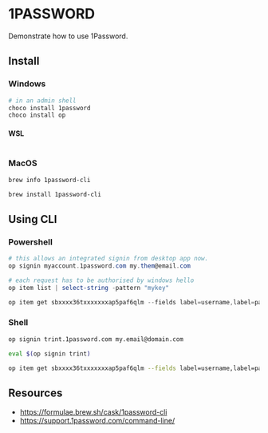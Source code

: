 # 1PASSWORD

Demonstrate how to use 1Password.  

## Install

### Windows

```powershell
# in an admin shell
choco install 1password
choco install op
```

#### WSL

```sh

```

### MacOS

```sh
brew info 1password-cli

brew install 1password-cli
```

## Using CLI

### Powershell

```powershell
# this allows an integrated signin from desktop app now. 
op signin myaccount.1password.com my.them@email.com

# each request has to be authorised by windows hello
op item list | select-string -pattern "mykey"

op item get sbxxxx36txxxxxxxap5paf6qlm --fields label=username,label=password
```

### Shell

```sh
op signin trint.1password.com my.email@domain.com

eval $(op signin trint)

op item get sbxxxx36txxxxxxxap5paf6qlm --fields label=username,label=password
```

## Resources

* https://formulae.brew.sh/cask/1password-cli
* https://support.1password.com/command-line/

